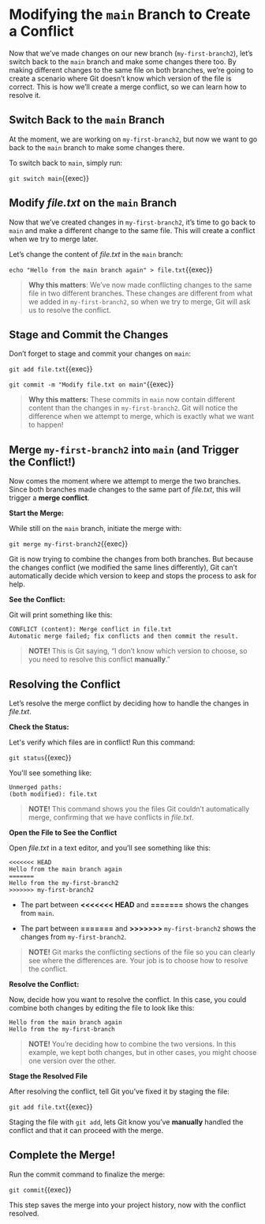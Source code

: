 # Modifying the `main` Branch to Create a Conflict

Now that we’ve made changes on our new branch (`my-first-branch2`), let’s switch back to the `main` branch and make some changes there too. By making different changes to the same file on both branches, we’re going to create a scenario where Git doesn’t know which version of the file is correct. This is how we’ll create a merge conflict, so we can learn how to resolve it.

## Switch Back to the `main` Branch

At the moment, we are working on `my-first-branch2`, but now we want to go back to the `main` branch to make some changes there.

To switch back to `main`, simply run: 

`git switch main`{{exec}}

## Modify *file.txt* on the `main` Branch

Now that we’ve created changes in `my-first-branch2`, it’s time to go back to `main` and make a different change to the same file. This will create a conflict when we try to merge later.

Let’s change the content of *file.txt* in the `main` branch:

`echo "Hello from the main branch again" > file.txt`{{exec}}

> **Why this matters**: We’ve now made conflicting changes to the same file in two different branches. These changes are different from what we added in `my-first-branch2`, so when we try to merge, Git will ask us to resolve the conflict.

## Stage and Commit the Changes 

Don’t forget to stage and commit your changes on `main`:

`git add file.txt`{{exec}}

`git commit -m "Modify file.txt on main"`{{exec}}

> **Why this matters:** These commits in `main` now contain different content than the changes in `my-first-branch2`. Git will notice the difference when we attempt to merge, which is exactly what we want to happen!

## Merge `my-first-branch2` into `main` (and Trigger the Conflict!)

Now comes the moment where we attempt to merge the two branches. Since both branches made changes to the same part of *file.txt*, this will trigger a **merge conflict**.

**Start the Merge:**

While still on the `main` branch, initiate the merge with:

`git merge my-first-branch2`{{exec}}

Git is now trying to combine the changes from both branches. But because the changes conflict (we modified the same lines differently), Git can’t automatically decide which version to keep and stops the process to ask for help.

**See the Conflict:**

Git will print something like this:

```
CONFLICT (content): Merge conflict in file.txt
Automatic merge failed; fix conflicts and then commit the result.
```

> **NOTE!** This is Git saying, “I don’t know which version to choose, so you need to resolve this conflict **manually**.”

## Resolving the Conflict

Let’s resolve the merge conflict by deciding how to handle the changes in *file.txt*.

**Check the Status:**

Let's verify which files are in conflict! Run this command:

`git status`{{exec}}

You'll see something like:

```
Unmerged paths:
(both modified): file.txt
```

> **NOTE!** This command shows you the files Git couldn’t automatically merge, confirming that we have conflicts in *file.txt*.

**Open the File to See the Conflict**

Open *file.txt* in a text editor, and you’ll see something like this:

```
<<<<<<< HEAD
Hello from the main branch again
=======
Hello from the my-first-branch2
>>>>>>> my-first-branch2
```

* The part between **<<<<<<< HEAD** and **=======** shows the changes from `main`.

* The part between **=======** and **>>>>>>>** `my-first-branch2` shows the changes from `my-first-branch2`.

> **NOTE!** Git marks the conflicting sections of the file so you can clearly see where the differences are. Your job is to choose how to resolve the conflict.

**Resolve the Conflict:**

Now, decide how you want to resolve the conflict. In this case, you could combine both changes by editing the file to look like this:

```
Hello from the main branch again
Hello from the my-first-branch
```

> **NOTE!** You’re deciding how to combine the two versions. In this example, we kept both changes, but in other cases, you might choose one version over the other.

**Stage the Resolved File**

After resolving the conflict, tell Git you’ve fixed it by staging the file:

`git add file.txt`{{exec}}

Staging the file with `git add`, lets Git know you’ve **manually** handled the conflict and that it can proceed with the merge.

## Complete the Merge!

Run the commit command to finalize the merge:

`git commit`{{exec}}

This step saves the merge into your project history, now with the conflict resolved.